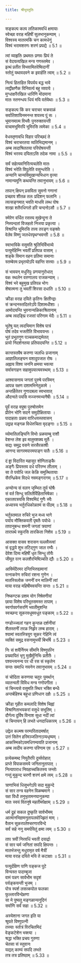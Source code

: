 ```yaml
---
title: श्रीभूस्तुतिः

---
```

सङ्कल्प कल्प लतिकामवधिं क्षमायाः  
स्वेच्छा वराह महिषीं सुलभानुकम्पाम् ।  
विश्वस्य मातरमकिं चन कामधेनुं  
विश्वं भरामशरणः शरणं प्रपद्ये ॥ 5.1 ॥

त्वां व्याहृतिः प्रथमतः प्रणवः प्रियं ते  
सं वेदयत्यखिल मन्त्र गणस्तमेव ।  
इत्थं प्रतीत विभवामितरेष्विदानीं  
स्तोतुं यथावदवने क इवार्हति त्वाम् ॥ 5.2 ॥

नित्यं हिताहित विपर्यय बद्ध भावे  
त्वद्वीक्षणैक विनिवर्त्य बहु व्यपाये ।  
मुग्धाक्षरैरखिल धारिणि मोदमाना  
मातः स्तनन्धय धियं मयि वर्तयेथाः ॥ 5.3 ॥

सङ्कल्प किं कर चराचर चक्रवाळं  
सर्वातिशायिनमनन्त शयस्य पुं सः ।  
भूमानमात्म विभवैः पुनरुक्तयन्ती  
वाचामभूमिरपि भूमिरसि त्वमेका ॥ 5.4 ॥

वेधस्तृणावधि विहार परिच्छदं ते  
विश्वं चराचरतया व्यतिभिद्यमानम् ।  
अम्ब त्वदाश्रिततया परिपोषयन्ती  
विश्वं भरस्य दयिताऽसि तदेक नामा ॥ 5.5 ॥

सर्वं सहेत्यवनिरित्यचलेति मातः  
विश्वं भरेति विपुलेति वसुन्धरेति ।  
अन्यानि चान्यविमुखान्यभिधान वृत्त्या  
नामान्यमूनि कथयन्ति तवानुभावम् ॥ 5.6 ॥

तापान् क्षिपन् प्रसविता सुमनो गणानां  
प्रच्छाय शीतळ तलः प्रदिशन् फलानि ।  
त्वत्सङ्गमात् भवति माधवि लब्ध पोषः  
शाखा शतैरधिगतो हरि चन्दनोऽसौ ॥ 5.7 ॥

स्मेरेण वर्धित रसस्य मुखेन्दुना ते  
निस्पन्दतां विजहतो निजया प्रकृत्या ।  
विश्रान्ति भूमिरसि तत्त्व तरङ्ग पङ्क्तेः  
वेलेव विष्णु जलधेरपृथग्भवन्ती ॥ 5.8 ॥

स्वाभाविके वसुमति श्रुतिभिर्विभाव्ये  
पत्युर्महिम्नि भवतीं प्रतिपन्न वासाम् ।  
शङ्के विमान वहन प्रतिमा समानाः  
स्तम्बेरम प्रभृतयोऽपि वहन्ति सत्त्वाः ॥ 5.9 ॥

सं भावयन् मधुरिपुः प्रणयानुरोधात्  
वक्षः स्थलेन वरुणालय राजकन्याम् ।  
विश्वं भरे बहुमुख प्रतिपन्न भोगः  
शेषात्मना तु भवतीं शिरसा दधाति ॥ 5.10 ॥

क्रीडा वराह दयिते कृतिनः क्षितीन्द्राः  
सं क्रन्दनस्तदितरेऽपि दिशामधीशाः ।  
आमोदयन्ति भुवनान्यळिकाश्रितानाम्  
अम्ब त्वदङ्घ्रि रजसां परिणाम भेदैः ॥ 5.11 ॥

भूतेषु यत् त्वदभिमान विशेष पात्रं  
पोषं तदेव भजतीति विभावयन्तः ।  
भूतं प्रभूतगुण पञ्चकमाद्यमेतत्  
प्रायो निदर्शनतया प्रतिपादयन्ति ॥ 5.12 ॥

कान्तस्तवैष करुणा जलधिः प्रजानाम्  
आज्ञातिलङ्घन वशादुपजात रोषः ।  
अह्नाय विश्व जननि क्षमया भवत्या  
सर्वावगाहन सहामुपयात्यवस्थाम् ॥ 5.13 ॥

आश्वासनाय जगतां पुरुषे परस्मिन्  
आपन्न रक्षण दशामभिनेतुकामे ।  
अन्तर्हितेतर गुणादबला स्वभावात्  
औदन्वते पयसि मज्जनमभ्यनैषीः ॥ 5.14 ॥

पूर्वं वराह वपुषा पुरुषोत्तमेन  
प्रीतेन भोगि सदने समुदीक्षितायाः ।  
पादाहताः प्रळय वारिधयस्तवासन्  
उद्वाह मङ्गळ विधेरुचिता मृदङ्गाः ॥ 5.15 ॥

व्योमातिलङ्घिनि विभोः प्रळयाम्बु राशौ  
वेशन्त लेश इव मातुमशक्य मूर्तेः ।  
सद्यः समुद्र वसने सरसैरकार्षीः  
आनन्द सागरमपारमपाङ्ग पातैः ॥ 5.16 ॥

दं ष्ट्रा विदारित महासुर शोणिताङ्कैः  
अङ्गैः प्रियस्तव दधे परिरम्भ लीलाम् ।  
सा ते पयोधि जल केळि समुत्थितायाः  
सैरन्ध्रिकेव विदधे नवमङ्गरागम् ॥ 5.17 ॥

अन्योन्य सं वलन जृम्भित तूर्य घोषैः  
सं वर्त सिन्धु सलिलैर्विहिताभिषेका ।  
एकातपत्रयसि विश्वमिदं गुणैः स्वैः  
अध्यास्य भर्तुरधिकोन्नतमं स पीठम् ॥ 5.18 ॥

भर्तुस्तमाल रुचिरे भुज मध्य भागे  
पर्याय मौक्तिकवती पृषतैः पयोधेः ।  
तापानुबन्ध शमनी जगतां त्रयाणां  
तारापथे स्फुरसि तारकिता निशेव ॥ 5.19 ॥

आसक्त वासव शरासन पल्लवैस्त्वां  
सं वृद्धये शुभ तटिद्गुण जाल रम्यैः ।  
देवेश दिव्य महिषीं धृत सिन्धु तोयैः  
जीमूत रत्न कलशैरभिषिञ्चति द्यौः ॥ 5.20 ॥

आविर्मदैरमर दन्तिभिरुह्यमानां  
रत्नाकरेण रुचिरां रशना गुणेन ।  
मातस्त्रिलोक जननीं वन मालिनीं त्वां  
माया वराह महिषीमवयन्ति सन्तः ॥ 5.21 ॥

निष्कण्टक प्रशम योग निषेवणीयां  
छाया विशेष परिभूतसमस्त तापाम् ।  
स्वर्गापवर्गसरणिं भवतीमुशन्ति  
स्वच्छन्द सूकरवधूमवधूत पङ्काम् ॥ 5.22 ॥

गण्डोज्ज्वलां गहन कुन्तळ दर्शनीयां  
शैलस्तनीं तरळ निर्झर लम्ब हाराम् ।  
श्यामां स्वतस्त्रियुग सूकर गेहिनि त्वं  
व्यक्तिं समुद्र वसनामुभयीं बिभर्षि ॥ 5.23 ॥

निः सं शयैर्निगम सीमनि विष्णुपत्नि  
प्रख्यापितं भृगु मुखैर्मुनिभिः प्रतीतैः ।  
पश्यन्त्यनन्य पर धी रस सं स्कृतेन  
सन्तः समाधि नयनेन तवानुभावम् ॥ 5.24 ॥

सं चोदिता करुणया चतुरः पुमर्थान्  
व्यातन्वती विविध मन्त्र गणोपगीता ।  
सं चिन्त्यसे वसुमति स्थिर भक्ति बन्धैः  
अन्तर्बहिश्च बहुधा प्रणिधान दक्षैः ॥ 5.25 ॥

क्रीडा गृहीत कमलादि विशेष चिह्नां  
विश्राणिताभयकरां वसुधे सभूतिम् ।  
दौर्गत्य दुर्विष विनाश सुधा नदीं त्वां  
सं चिन्तयन् हि लभते धनदाधिकारम् ॥ 5.26 ॥

उद्वेल कल्मष परम्परितादमर्षात्  
उत्तं सितेन हरिमञ्जलिनाऽप्यधृष्यम् ।  
आकस्मिकोऽयमधिगम्ययति प्रजानाम्  
अम्ब त्वदीय करुणा परिणाम एव ॥ 5.27 ॥

प्रत्येकमब्द नियुतैरपि दुर्व्यपोहात्  
प्राप्ते विपाकसमये जनितानुतापात् ।  
नित्यापराध निवहाच्चकितस्य जन्तोः  
गन्तुं मुकुन्द चरणौ शरणं क्षमे त्वम् ॥ 5.28 ॥

त्राणाभिसं धिसुभगेऽपि सदा मुकुन्दे  
सं सार तन्त्र वहनेन विळम्बमाने ।  
रक्षा विधौ तनुभृतामनघानुकम्पा  
मातः स्वयं वितनुषे महतीमपेक्षाम् ॥ 5.29 ॥

धर्म द्रुहं सकल दुष्कृति सार्वभौमम्  
आत्मानभिज्ञमनुतापलवोज्झितं माम् ।  
वैतान सूकरपतेश्चरणारविन्दे  
सर्वं सहे ननु समर्पयितुं क्षमा त्वम् ॥ 5.30 ॥

ताप त्रयीं निरवधिं भवती दयार्द्राः  
सं सार घर्म जनितां सपदि क्षिपन्तः ।  
मातर्भजन्तु मधुरामृत वर्ष मैत्रीं  
माया वराह दयिते मयि ते कटाक्षाः ॥ 5.31 ॥

पत्युर्दक्षिण पाणि पङ्कज पुटे  
विन्यस्त पादाम्बुजा  
वामं पन्नग सार्वभौम सदृशं  
पर्यङ्कयन्ती भुजम् ।  
पोत्र स्पर्श लसत्कपोल फलका  
फुल्लारविन्देक्षणा  
सा मे पुष्यतु मङ्गळान्यनुदिनं  
सर्वाणि सर्वं सहा ॥ 5.32 ॥

अस्येशाना जगत इति या  
श्रूयते विष्णुपत्नी  
तस्याः स्तोत्रं विरचितमिदं  
वेङ्कटेशेन भक्त्या ।  
श्रद्धा भक्ति प्रचय गुरुणा  
चेतसा सं स्तुवानः  
यद्यत् काम्यं सपदि लभते  
तत्र तत्र प्रतिष्ठाम् ॥ 5.33 ॥
